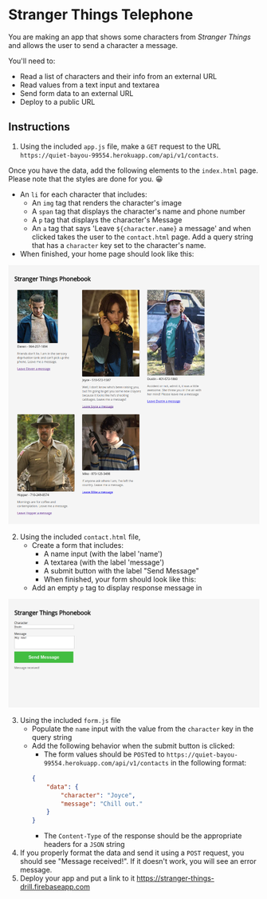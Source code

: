 # Stranger Things Telephone

You are making an app that shows some characters from _Stranger Things_ and allows the user to send a character a message.

You'll need to:
* Read a list of characters and their info from an external URL
* Read values from a text input and textarea
* Send form data to an external URL
* Deploy to a public URL

## Instructions

1. Using the included `app.js` file, make a `GET` request to the URL `https://quiet-bayou-99554.herokuapp.com/api/v1/contacts`.

Once you have the data, add the following elements to the `index.html` page. Please note that the styles are done for you. 😀
* An `li` for each character that includes:
  * An `img` tag that renders the character's image
  * A `span` tag that displays the character's name and phone number
  * A `p` tag that displays the character's Message
  * An `a` tag that says 'Leave `${character.name}` a message' and when clicked takes the user to the `contact.html` page. Add a query string that has a `character` key set to the character's name.
* When finished, your home page should look like this:

![Home Page](assets/home-page.png)

2. Using the included `contact.html` file,
    * Create a form that includes:
        * A name input (with the label 'name')
        * A textarea (with the label 'message')
        * A submit button with the label "Send Message"
        * When finished, your form should look like this:
    * Add an empty `p` tag to display response message in

![Contact Page](assets/contact-page.png)

3. Using the included `form.js` file
    * Populate the `name` input with the value from the `character` key in the query string
    * Add the following behavior when the submit button is clicked:
        * The form values should be `POST`ed to `https://quiet-bayou-99554.herokuapp.com/api/v1/contacts` in the following format:
        ```json
        {
            "data": {
                "character": "Joyce",
                "message": "Chill out."
            }
        }
        ```
        * The `Content-Type` of the response should be the appropriate headers for a `JSON` string
4. If you properly format the data and send it using a `POST` request, you should see "Message received!". If it doesn't work, you will see an error message.
5. Deploy your app and put a link to it https://stranger-things-drill.firebaseapp.com
